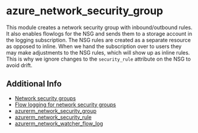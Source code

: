 # azure_network_security_group

This module creates a network security group with inbound/outbound rules. It also
enables flowlogs for the NSG and sends them to a storage account in the logging
subscription. The NSG rules are created as a separate resource as opposed to inline.
When we hand the subscription over to users they may make adjustments to the NSG rules,
which will show up as inline rules. This is why we ignore changes to the `security_rule`
attribute on the NSG to avoid drift.

## Additional Info

* [Network security groups](https://learn.microsoft.com/en-us/azure/virtual-network/network-security-groups-overview)
* [Flow logging for network security groups](https://learn.microsoft.com/en-us/azure/network-watcher/network-watcher-nsg-flow-logging-overview)
* [azurerm_network_security_group](https://registry.terraform.io/providers/hashicorp/azurerm/latest/docs/resources/network_security_group.html)
* [azurerm_network_security_rule](https://registry.terraform.io/providers/hashicorp/azurerm/latest/docs/resources/network_security_rule)
* [azurerm_network_watcher_flow_log](https://registry.terraform.io/providers/hashicorp/azurerm/latest/docs/resources/network_watcher_flow_log)
